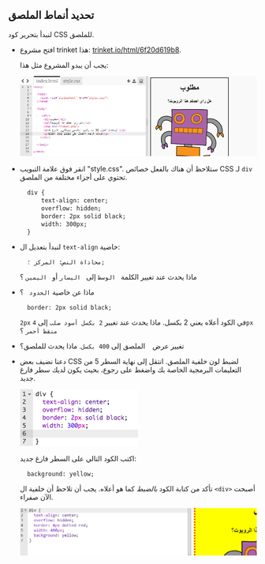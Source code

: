 ## تحديد أنماط الملصق

لنبدأ بتحرير كود CSS للملصق.

+ افتح مشروع trinket هذا: <a target="_blank" href="https://trinket.io/html/6f20d619b8">trinket.io/html/6f20d619b8</a>.
    
    يجب أن يبدو المشروع مثل هذا:
    
    ![لقطة الشاشة](images/wanted-starter.png)

+ انقر فوق علامة التبويب "style.css". ستلاحظ أن هناك بالفعل خصائص CSS لـ `div` تحتوي على أجزاء مختلفة من الملصق.
    
        div {
            text-align: center;
            overflow: hidden;
            border: 2px solid black;
            width: 300px;
        }   
        

+ لنبدأ بتعديل ال `text-align` خاصية:
    
        محاذاة النص: المركز ؛;
        
    
    ماذا يحدث عند تغيير الكلمة ` الوسط` إلى ` اليسار` أو ` اليمين` ؟

+ ماذا عن خاصية `الحدود ` ؟
    
        border: 2px solid black;
        
    
    `2px` في الكود أعلاه يعني 2 بكسل. ماذا يحدث عند تغيير `2 بكسل أسود صلب` إلى `4px منقط أحمر` ؟

+ تغيير عرض ` ` الملصق إلى `400 بكسل`. ماذا يحدث للملصق؟

+ دعنا نضيف بعض CSS لضبط لون خلفية الملصق. انتقل إلى نهاية السطر 5 من التعليمات البرمجية الخاصة بك واضغط على رجوع، بحيث يكون لديك سطر فارغ جديد.
    
    ![لقطة الشاشة](images/wanted-newline.png)
    
    اكتب الكود التالي على السطر فارغ جديد:
    
        background: yellow;
        
    
    تأكد من كتابة الكود *بالضبط* كما هو أعلاه. يجب أن تلاحظ أن خلفية ال `<div>` أصبحت الآن صفراء.
    
    ![لقطة الشاشة](images/wanted-background.png)